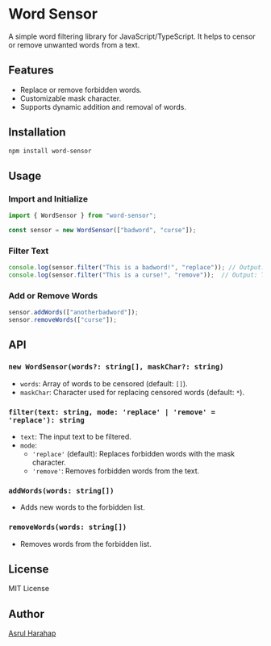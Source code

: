 # Word Sensor

A simple word filtering library for JavaScript/TypeScript. It helps to censor or remove unwanted words from a text.

## Features
- Replace or remove forbidden words.
- Customizable mask character.
- Supports dynamic addition and removal of words.

## Installation
```sh
npm install word-sensor
```

## Usage

### Import and Initialize
```typescript
import { WordSensor } from "word-sensor";

const sensor = new WordSensor(["badword", "curse"]);
```

### Filter Text
```typescript
console.log(sensor.filter("This is a badword!", "replace")); // Output: This is a *******!
console.log(sensor.filter("This is a curse!", "remove"));  // Output: This is a !
```

### Add or Remove Words
```typescript
sensor.addWords(["anotherbadword"]);
sensor.removeWords(["curse"]);
```

## API

### `new WordSensor(words?: string[], maskChar?: string)`
- `words`: Array of words to be censored (default: `[]`).
- `maskChar`: Character used for replacing censored words (default: `*`).

### `filter(text: string, mode: 'replace' | 'remove' = 'replace'): string`
- `text`: The input text to be filtered.
- `mode`:
  - `'replace'` (default): Replaces forbidden words with the mask character.
  - `'remove'`: Removes forbidden words from the text.

### `addWords(words: string[])`
- Adds new words to the forbidden list.

### `removeWords(words: string[])`
- Removes words from the forbidden list.

## License
MIT License

## Author
[Asrul Harahap](https://github.com/asruldev)
